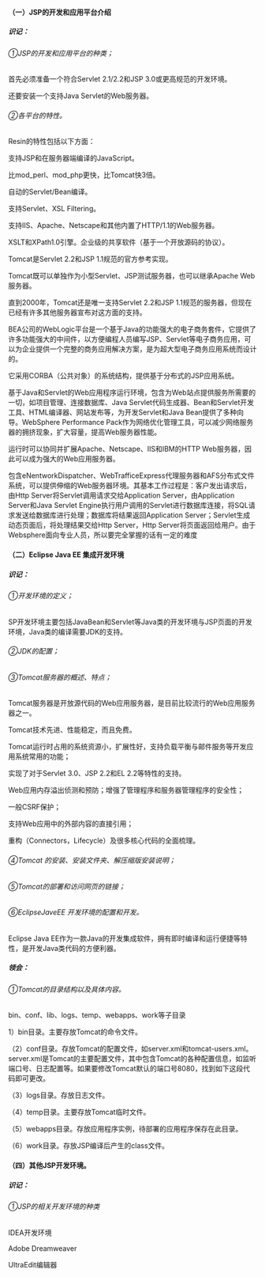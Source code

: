 #### （一）JSP的开发和应用平台介绍

#####  识记：

###### ①JSP的开发和应用平台的种类；

首先必须准备一个符合Servlet 2.1/2.2和JSP 3.0或更高规范的开发环境。

还要安装一个支持Java Servlet的Web服务器。

###### ②各平台的特性。

Resin的特性包括以下方面：

支持JSP和在服务器端编译的JavaScript。

比mod_perl、mod_php更快，比Tomcat快3倍。

自动的Servlet/Bean编译。

支持Servlet、XSL Filtering。

支持IIS、Apache、Netscape和其他内置了HTTP/1.1的Web服务器。

XSLT和XPath1.0引擎。企业级的共享软件（基于一个开放源码的协议）。



Tomcat是Servlet 2.2和JSP 1.1规范的官方参考实现。

Tomcat既可以单独作为小型Servlet、JSP测试服务器，也可以继承Apache Web服务器。

直到2000年，Tomcat还是唯一支持Servlet 2.2和JSP 1.1规范的服务器，但现在已经有许多其他服务器宣布对这方面的支持。



BEA公司的WebLogic平台是一个基于Java的功能强大的电子商务套件，它提供了许多功能强大的中间件，以方便编程人员编写JSP、Servlet等电子商务应用，可以为企业提供一个完整的商务应用解决方案，是为超大型电子商务应用系统而设计的。

它采用CORBA（公共对象）的系统结构，提供基于分布式的JSP应用系统。



基于Java和Servlet的Web应用程序运行环境，包含为Web站点提供服务所需要的一切，如项目管理、连接数据库、Java Servlet代码生成器、Bean和Servlet开发工具、HTML编译器、网站发布等，为开发Servlet和Java Bean提供了多种向导。WebSphere Performance Pack作为网络优化管理工具，可以减少网络服务器的拥挤现象，扩大容量，提高Web服务器性能。

运行时可以协同并扩展Apache、Netscape、IIS和IBM的HTTP Web服务器，因此可以成为强大的Web应用服务器。

包含eNentworkDispatcher、WebTrafficeExpress代理服务器和AFS分布式文件系统，可以提供伸缩的Web服务器环境。其基本工作过程是：客户发出请求后，由Http Server将Servlet调用请求交给Application Server，由Application Server和Java Servlet Engine执行用户调用的Servlet进行数据库连接，将SQL请求发送给数据库进行处理；数据库将结果返回Application Server；Servlet生成动态页面后，将处理结果交给Http Server，Http Server将页面返回给用户。由于Websphere面向专业人员，所以要完全掌握的话有一定的难度

####  （二）Eclipse Java EE 集成开发环境 

##### 识记：

###### ①开发环境的定义；

SP开发环境主要包括JavaBean和Servlet等Java类的开发环境与JSP页面的开发环境，Java类的编译需要JDK的支持。

###### ②JDK的配置；

###### ③Tomcat服务器的概述、特点；

Tomcat服务器是开放源代码的Web应用服务器，是目前比较流行的Web应用服务器之一。

Tomcat技术先进、性能稳定，而且免费。

Tomcat运行时占用的系统资源小，扩展性好，支持负载平衡与邮件服务等开发应用系统常用的功能；

实现了对于Servlet 3.0、JSP 2.2和EL 2.2等特性的支持。

Web应用内存溢出侦测和预防；增强了管理程序和服务器管理程序的安全性；

一般CSRF保护；

支持Web应用中的外部内容的直接引用；

重构（Connectors，Lifecycle）及很多核心代码的全面梳理。

######  ④Tomcat 的安装、安装文件夹、解压缩版安装说明；

###### ⑤Tomcat的部署和访问网页的链接；

###### ⑥EclipseJaveEE 开发环境的配置和开发。 

Eclipse Java EE作为一款Java的开发集成软件，拥有即时编译和运行便捷等特性，是开发Java类代码的方便利器。

##### 领会：

###### ①Tomcat的目录结构以及具体内容。 

bin、conf、lib、logs、temp、webapps、work等子目录

1）bin目录。主要存放Tomcat的命令文件。

（2）conf目录。存放Tomcat的配置文件，如server.xml和tomcat-users.xml。server.xml是Tomcat的主要配置文件，其中包含Tomcat的各种配置信息，如监听端口号、日志配置等。如果要修改Tomcat默认的端口号8080，找到如下这段代码即可更改。

（3）logs目录。存放日志文件。

（4）temp目录。主要存放Tomcat临时文件。

（5）webapps目录。存放应用程序实例，待部署的应用程序保存在此目录。

（6）work目录。存放JSP编译后产生的class文件。

####  （四）其他JSP开发环境。

#####  识记：

###### ①JSP的相关开发环境的种类

 IDEA开发环境

Adobe Dreamweaver

UltraEdit编辑器